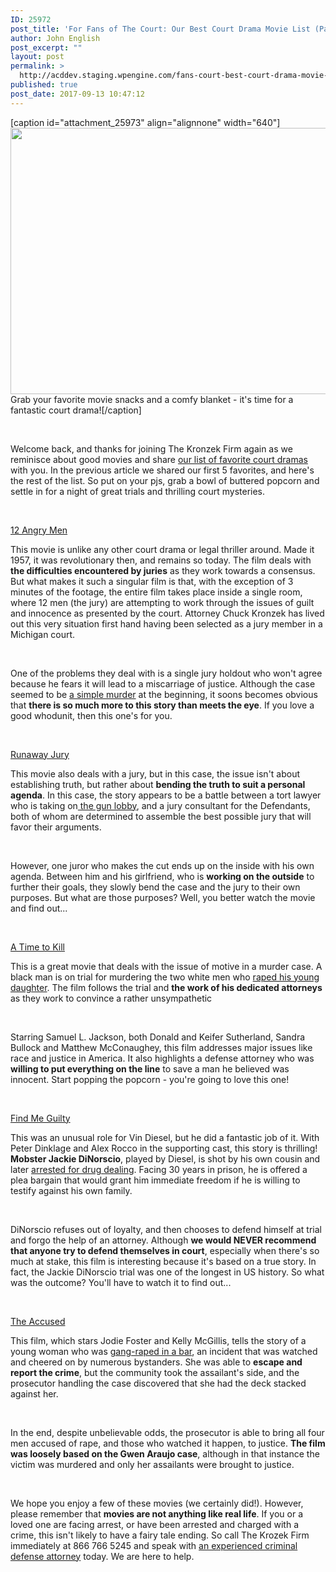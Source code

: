```yaml
---
ID: 25972
post_title: 'For Fans of The Court: Our Best Court Drama Movie List (Part 2)'
author: John English
post_excerpt: ""
layout: post
permalink: >
  http://acddev.staging.wpengine.com/fans-court-best-court-drama-movie-list-part-2.html
published: true
post_date: 2017-09-13 10:47:12
---
```

[caption id="attachment_25973" align="alignnone" width="640"]<img class="size-full wp-image-25973" src="http://acddev.staging.wpengine.com/wp-content/uploads/2017/09/popcorn-1433327_640.jpg" alt="" width="640" height="426" /> Grab your favorite movie snacks and a comfy blanket - it's time for a fantastic court drama![/caption]

&nbsp;

<span style="font-weight: 400;">Welcome back, and thanks for joining The Kronzek Firm again as we reminisce about good movies and share </span><a href="https://acddev.staging.wpengine.com/fans-court-best-court-drama-movie-list-part-1.html"><span style="font-weight: 400;">our list of favorite court dramas</span></a><span style="font-weight: 400;"> with you. In the previous article we shared our first 5 favorites, and here's the rest of the list. So put on your pjs, grab a bowl of buttered popcorn and settle in for a night of great trials and thrilling court mysteries.</span>

&nbsp;

<a href="http://www.imdb.com/title/tt0050083/" target="_blank" rel="noopener"><span style="font-weight: 400;">12 Angry Men</span></a>

<span style="font-weight: 400;">This movie is unlike any other court drama or legal thriller around. Made it 1957, it was revolutionary then, and remains so today. The film deals with </span><b>the difficulties encountered by juries</b><span style="font-weight: 400;"> as they work towards a consensus. But what makes it such a singular film is that, with the exception of 3 minutes of the footage, the entire film takes place inside a single room, where 12 men (the jury) are attempting to work through the issues of guilt and innocence as presented by the court. Attorney Chuck Kronzek has lived out this very situation first hand having been selected as a jury member in a Michigan court. </span>

&nbsp;

<span style="font-weight: 400;">One of the problems they deal with is a single jury holdout who won't agree because he fears it will lead to a miscarriage of justice. Although the case seemed to be </span><a href="https://acddev.staging.wpengine.com/homicide.html"><span style="font-weight: 400;">a simple murder</span></a><span style="font-weight: 400;"> at the beginning, it soons becomes obvious that </span><b>there is so much more to this story than meets the eye</b><span style="font-weight: 400;">. If you love a good whodunit, then this one's for you.</span>

&nbsp;

<a href="http://www.imdb.com/title/tt0313542/" target="_blank" rel="noopener"><span style="font-weight: 400;">Runaway Jury</span></a>

<span style="font-weight: 400;">This movie also deals with a jury, but in this case, the issue isn't about establishing truth, but rather about </span><b>bending the truth to suit a personal agenda</b><span style="font-weight: 400;">. In this case, the story appears to be a battle between a tort lawyer who is taking on</span><a href="https://acddev.staging.wpengine.com/firearm-charges.html"><span style="font-weight: 400;"> the gun lobby</span></a><span style="font-weight: 400;">, and a jury consultant for the Defendants, both of whom are determined to assemble the best possible jury that will favor their arguments.</span>

&nbsp;

<span style="font-weight: 400;">However, one juror who makes the cut ends up on the inside with his own agenda. Between him and his girlfriend, who is </span><b>working on the outside</b><span style="font-weight: 400;"> to further their goals, they slowly bend the case and the jury to their own purposes. But what are those purposes? Well, you better watch the movie and find out...</span>

&nbsp;

<a href="http://www.imdb.com/title/tt0117913/" target="_blank" rel="noopener"><span style="font-weight: 400;">A Time to Kill</span></a>

<span style="font-weight: 400;">This is a great movie that deals with the issue of motive in a murder case. A black man is on trial for murdering the two white men who </span><a href="https://acddev.staging.wpengine.com/first-degree-csc.html"><span style="font-weight: 400;">raped his young daughter</span></a><span style="font-weight: 400;">. The film follows the trial and </span><b>the work of his dedicated attorneys</b><span style="font-weight: 400;"> as they work to convince a rather unsympathetic </span>

&nbsp;

<span style="font-weight: 400;">Starring Samuel L. Jackson, both Donald and Keifer Sutherland, Sandra Bullock and Matthew McConaughey, this film addresses major issues like race and justice in America. It also highlights a defense attorney who was </span><b>willing to put everything on the line</b><span style="font-weight: 400;"> to save a man he believed was innocent. Start popping the popcorn - you're going to love this one!</span>

&nbsp;

<a href="http://www.imdb.com/title/tt0419749/" target="_blank" rel="noopener"><span style="font-weight: 400;">Find Me Guilty</span></a>

<span style="font-weight: 400;">This was an unusual role for Vin Diesel, but he did a fantastic job of it. With Peter Dinklage and Alex Rocco in the supporting cast, this story is thrilling! </span><b>Mobster Jackie DiNorscio</b><span style="font-weight: 400;">, played by Diesel, is shot by his own cousin and later </span><a href="https://acddev.staging.wpengine.com/drug-charges.html"><span style="font-weight: 400;">arrested for drug dealing</span></a><span style="font-weight: 400;">. Facing 30 years in prison, he is offered a plea bargain that would grant him immediate freedom if he is willing to testify against his own family.</span>

&nbsp;

<span style="font-weight: 400;">DiNorscio refuses out of loyalty, and then chooses to defend himself at trial and forgo the help of an attorney. Although </span><b>we would NEVER recommend that anyone try to defend themselves in court</b><span style="font-weight: 400;">, especially when there's so much at stake, this film is interesting because it's based on a true story. In fact, the Jackie DiNorscio trial was one of the longest in US history. So what was the outcome? You'll have to watch it to find out...</span>

&nbsp;

<a href="http://www.imdb.com/title/tt0094608/" target="_blank" rel="noopener"><span style="font-weight: 400;">The Accused</span></a>

<span style="font-weight: 400;">This film, which stars Jodie Foster and Kelly McGillis, tells the story of a young woman who was </span><a href="https://acddev.staging.wpengine.com/aiccsp.html"><span style="font-weight: 400;">gang-raped in a bar</span></a><span style="font-weight: 400;">, an incident that was watched and cheered on by numerous bystanders. She was able to </span><b>escape and report the crime</b><span style="font-weight: 400;">, but the community took the assailant's side, and the prosecutor handling the case discovered that she had the deck stacked against her.</span>

&nbsp;

<span style="font-weight: 400;">In the end, despite unbelievable odds, the prosecutor is able to bring all four men accused of rape, and those who watched it happen, to justice. </span><b>The film was loosely based on the Gwen Araujo case</b><span style="font-weight: 400;">, although in that instance the victim was murdered and only her assailants were brought to justice.</span>

&nbsp;

<span style="font-weight: 400;">We hope you enjoy a few of these movies (we certainly did!). However, please remember that </span><b>movies are not anything like real life</b><span style="font-weight: 400;">. If you or a loved one are facing arrest, or have been arrested and charged with a crime, this isn't likely to have a fairy tale ending. So call The Krozek Firm immediately at 866 766 5245 and speak with </span><a href="https://acddev.staging.wpengine.com/trial-attorneys.html"><span style="font-weight: 400;">an experienced criminal defense attorney</span></a><span style="font-weight: 400;"> today. We are here to help.</span>

&nbsp;